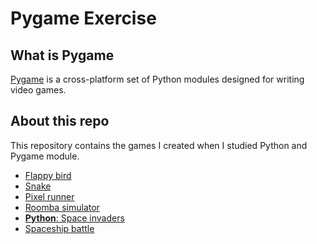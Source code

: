 # Pygame Exercise

## What is Pygame

[Pygame](https://www.pygame.org/news) is a cross-platform set of Python modules designed for writing video games.

## About this repo

This repository contains the games I created when I studied Python and Pygame module.

- [Flappy bird](https://github.com/erinchocolate/python-Pygame-exercise/tree/master/flappy-bird)
- [Snake](https://github.com/erinchocolate/python-Pygame-exercise/tree/master/snake)
- [Pixel runner](https://github.com/erinchocolate/python-Pygame-exercise/tree/master/pixel-runner)
- [Roomba simulator](https://github.com/erinchocolate/python-Pygame-exercise/tree/master/roomba-simulator)
- [**Python**: Space invaders](https://github.com/erinchocolate/build-my-own-x/tree/master/Game/python-space-invaders)
- [Spaceship battle](https://github.com/erinchocolate/python-Pygame-exercise/tree/master/spaceship-battle)
